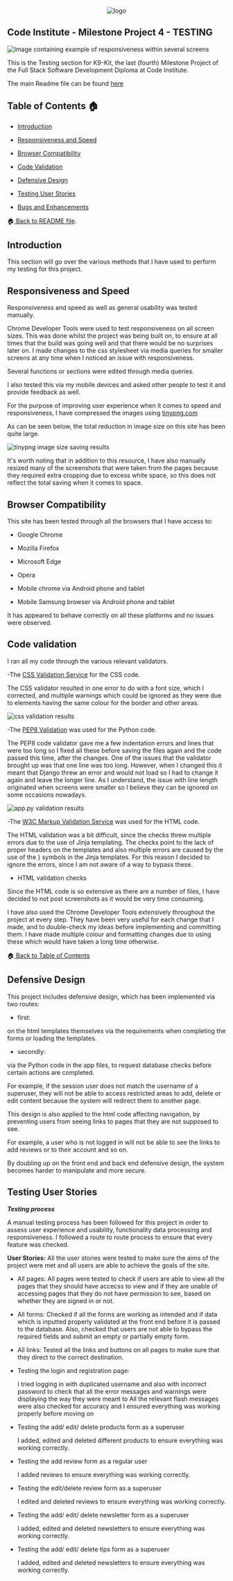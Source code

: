 <p align="center">
  <img src="/static/readme/logo.png" 
alt="logo"/>
</p>

## Code Institute - Milestone Project 4 - TESTING

![Image containing example of responsiveness within several screens](/static/readme/responsive.png)

This is the Testing section for K9-Kit, the last (fourth) Milestone Project of the Full Stack Software Development Diploma at Code Institute.


The main Readme file can be found [here](https://github.com/maxnyla/K9Kit#readme)



## Table of Contents :house: <a name="home"></a>

- [Introduction](#introduction)

- [Responsiveness and Speed](#responsiveness)

- [Browser Compatibility](#browsercomp)

- [Code Validation](#codeval)

- [Defensive Design](#defensived)

- [Testing User Stories](#testing)

-  [Bugs and Enhancements](#bugs)



:house:[ Back to README file](README.md).



## Introduction <a name="introduction"></a>

This section will go over the various methods that I have used to perform my testing for this project.



## Responsiveness and Speed<a name="responsiveness"></a>

Responsiveness and speed as well as general usability was tested manually.

Chrome Developer Tools were used to test responsiveness on all screen sizes. This was done whilst the project was being built on, 
to ensure at all times that the build was going well and that there would be no surprises later on. I made changes to the css stylesheet
via media queries for smaller screens at any time when I noticed an issue with responsiveness.

Several functions or sections were edited through media queries.

I also tested this via my mobile devices and asked other people to test it and provide feedback as well.

For the purpose of improving user experience when it comes to speed and responsiveness, I have compressed the images using [tinypng.com](https://tinypng.com/) 

As can be seen below, the total reduction in image size on this site has been quite large.


![tinypng image size saving results](https://github.com/maxnyla/k9kit/tree/master/static/readme/speed)


It's worth noting that in addition to this resource, I have also manually resized many of the screenshots that were taken from the pages because they required extra cropping due to excess 
white space, so this does not reflect the total saving when it comes to space.


## Browser Compatibility <a name="browsercomp"></a>

This site has been tested through all the browsers that I have access to:

- Google Chrome

- Mozilla Firefox

- Microsoft Edge

- Opera

- Mobile chrome via Android phone and tablet

- Mobile Samsung browser via Android phone and tablet


It has appeared to behave correctly on all these platforms and no issues were observed.



## Code validation <a name="codeval"></a>

I ran all my code through the various relevant validators.

-The [CSS Validation Service](https://jigsaw.w3.org/css-validator) for the CSS code.


The CSS validator resulted in one error to do with a font size, which I corrected, and multiple warnings which could be ignored as they were due to elements having the same colour for the border and other areas.


![css validation results](/static/readme/validation/css_val.png)



-The [PEP8 Validation](http://pep8online.com/) was used for the Python code.

The PEP8 code validator gave me a few indentation errors and lines that were too long so I fixed all these before saving the files again and the code passed 
this time, after the changes.
One of the issues that the validator brought up was that one line was too long. However, when I changed this it meant that Django threw an error and would not load so I had to change it again and leave the longer line.
As I understand, the issue with line length originated when screens were smaller so I believe they can be ignored on some occasions nowadays.


![app.py validation results](/static/readme/validation/pep8_val.png)



-The [W3C Markup Validation Service](https://validator.w3.org) was used for the HTML code.

The HTML validation was a bit difficult, since the checks threw multiple errors due to the use of Jinja templating. The checks point to the lack of proper headers 
on the templates and also multiple errors are caused by the use of the } symbols in the Jinja templates. For this reason I decided to ignore the errors, since
I am not aware of a way to bypass these.

- HTML validation checks

Since the HTML code is so extensive as there are a number of files, I have decided to not post screenshots as it would be very time consuming.


I have also used the Chrome Developer Tools extensively throughout the project at every step. They have been very useful for each change that I made, 
and to double-check my ideas before implementing and committing them. I have made multiple colour and formatting changes due to using these which
would have taken a long time otherwise.



:house:[ Back to Table of Contents](#home)



## Defensive Design <a name="defensived"></a>

This project includes defensive design, which has been implemented via two routes: 

- first:

on the html templates themselves via the requirements when completing the forms or loading the templates.
  
- secondly:

via the Python code in the app files, to request database checks before certain actions are completed.

For example, if the session user does not match the username of a superuser, they will not be able to access restricted areas to add, delete or edit content because 
the system will redirect them to another page.

This design is also applied to the html code affecting navigation, by preventing users from seeing links to pages that they are not supposed to see.

For example, a user who is not logged in will not be able to see the links to add reviews or to their account and so on.

By doubling up on the front end and back end defensive design, the system becomes harder to manipulate and more secure.


## Testing User Stories <a name="testing"></a>

***Testing process***

A manual testing process has been followed for this project in order to assess user experience and usability, functionality data processing and responsiveness. I followed a route to route process to ensure that every feature was checked.

**User Stories:**
  All the user stories were tested to make sure the aims of the project were met and all users are able to achieve the goals of the site.

- All pages:
  All pages were tested to check if users are able to view all the pages that they should have accecss to view and if they are unable of accessing pages that they do not have permission to see, based on whether they are signed in or not.

- All forms: 
  Checked if all the forms are working as intended and if data which is inputted properly validated at the front end before it is passed to the database. Also, checked that users are not able to bypass the required fields and submit an empty or partially empty form.

- All links: 
  Tested all the links and buttons on all pages to make sure that they direct to the correct destination.


- Testing the login and registration page:

  I tried logging in with duplicated username and also with incorrect password to check that all the error messages and warnings were displaying the way they were meant to
  All the relevant flash messages were also checked for accuracy and I ensured everything was working properly before moving on


- Testing the add/ edit/ delete products form as a superuser

  I added, edited and deleted different products to ensure everything was working correctly.


- Testing the add review form as a regular user

  I added reviews to ensure everything was working correctly.


- Testing the edit/delete review form as a superuser

  I edited and deleted reviews to ensure everything was working correctly.


- Testing the add/ edit/ delete newsletter form as a superuser

  I added, edited and deleted newsletters to ensure everything was working correctly.


- Testing the add/ edit/ delete tips form as a superuser

  I added, edited and deleted newsletters to ensure everything was working correctly.



